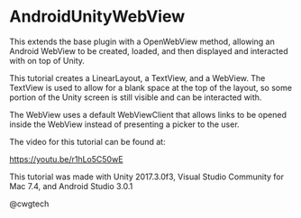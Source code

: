 # AndroidUnityWebView

This extends the base plugin with a OpenWebView method, allowing an Android WebView to be created, loaded, and then displayed and interacted with on top of Unity.

This tutorial creates a LinearLayout, a TextView, and a WebView. The TextView is used to allow for a blank space at the top of the layout, so some portion of the Unity screen is still visible and can be interacted with.

The WebView uses a default WebViewClient that allows links to be opened inside the WebView instead of presenting a picker to the user.

The video for this tutorial can be found at:

https://youtu.be/r1hLo5C50wE

This tutorial was made with Unity 2017.3.0f3, Visual Studio Community for Mac 7.4, and Android Studio 3.0.1

@cwgtech

